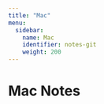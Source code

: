 ```yaml
---
title: "Mac"
menu:
  sidebar:
    name: Mac
    identifier: notes-git
    weight: 200
---
```


# Mac Notes